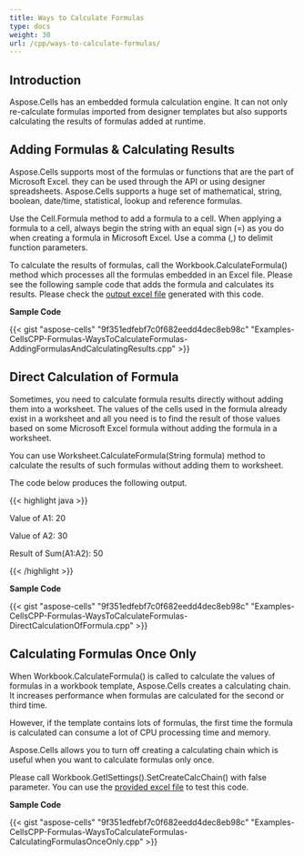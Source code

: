 ```yaml
---
title: Ways to Calculate Formulas
type: docs
weight: 30
url: /cpp/ways-to-calculate-formulas/
---
```


## **Introduction**
Aspose.Cells has an embedded formula calculation engine. It can not only re-calculate formulas imported from designer templates but also supports calculating the results of formulas added at runtime.
## **Adding Formulas & Calculating Results**
Aspose.Cells supports most of the formulas or functions that are the part of Microsoft Excel. they can be used through the API or using designer spreadsheets. Aspose.Cells supports a huge set of mathematical, string, boolean, date/time, statistical, lookup and reference formulas.

Use the Cell.Formula method to add a formula to a cell. When applying a formula to a cell, always begin the string with an equal sign (=) as you do when creating a formula in Microsoft Excel. Use a comma (,) to delimit function parameters.

To calculate the results of formulas, call the Workbook.CalculateFormula() method which processes all the formulas embedded in an Excel file. Please see the following sample code that adds the formula and calculates its results. Please check the [output excel file](38109185.xlsx) generated with this code.

**Sample Code**

{{< gist "aspose-cells" "9f351edfebf7c0f682eedd4dec8eb98c" "Examples-CellsCPP-Formulas-WaysToCalculateFormulas-AddingFormulasAndCalculatingResults.cpp" >}}
## **Direct Calculation of Formula**
Sometimes, you need to calculate formula results directly without adding them into a worksheet. The values of the cells used in the formula already exist in a worksheet and all you need is to find the result of those values based on some Microsoft Excel formula without adding the formula in a worksheet.

You can use Worksheet.CalculateFormula(String formula) method to calculate the results of such formulas without adding them to worksheet.

The code below produces the following output.

{{< highlight java >}}

 Value of A1: 20

Value of A2: 30

Result of Sum(A1:A2): 50

{{< /highlight >}}

**Sample Code**

{{< gist "aspose-cells" "9f351edfebf7c0f682eedd4dec8eb98c" "Examples-CellsCPP-Formulas-WaysToCalculateFormulas-DirectCalculationOfFormula.cpp" >}}
## **Calculating Formulas Once Only**
When Workbook.CalculateFormula() is called to calculate the values of formulas in a workbook template, Aspose.Cells creates a calculating chain. It increases performance when formulas are calculated for the second or third time.

However, if the template contains lots of formulas, the first time the formula is calculated can consume a lot of CPU processing time and memory.

Aspose.Cells allows you to turn off creating a calculating chain which is useful when you want to calculate formulas only once.

Please call Workbook.GetISettings().SetCreateCalcChain() with false parameter. You can use the [provided excel file](38109186.xlsx) to test this code.

**Sample Code**

{{< gist "aspose-cells" "9f351edfebf7c0f682eedd4dec8eb98c" "Examples-CellsCPP-Formulas-WaysToCalculateFormulas-CalculatingFormulasOnceOnly.cpp" >}}
